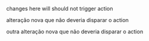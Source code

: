 changes here will should not trigger action

alteração nova que não deveria disparar o action

outra alteração nova que não deveria disparar o action
